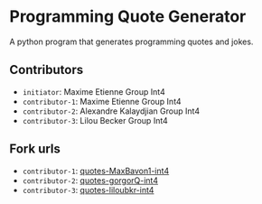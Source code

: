 # Programming Quote Generator

A python program that generates programming quotes and jokes.

## Contributors
- `initiator`: Maxime Etienne Group Int4
- `contributor-1`: Maxime Etienne Group Int4
- `contributor-2`: Alexandre Kalaydjian Group Int4
- `contributor-3`: Lilou Becker Group Int4

## Fork urls
- `contributor-1`: [quotes-MaxBavon1-int4](https://github.com/MaxBavon1/quotes-etienne-int4.git)
- `contributor-2`: [quotes-gorgorQ-int4](https://github.com/GorgorQ/quotes-kalaydjian-int4.git)
- `contributor-3`: [quotes-liloubkr-int4](https://github.com/liloubkr/quotes-becker-int4.git)
